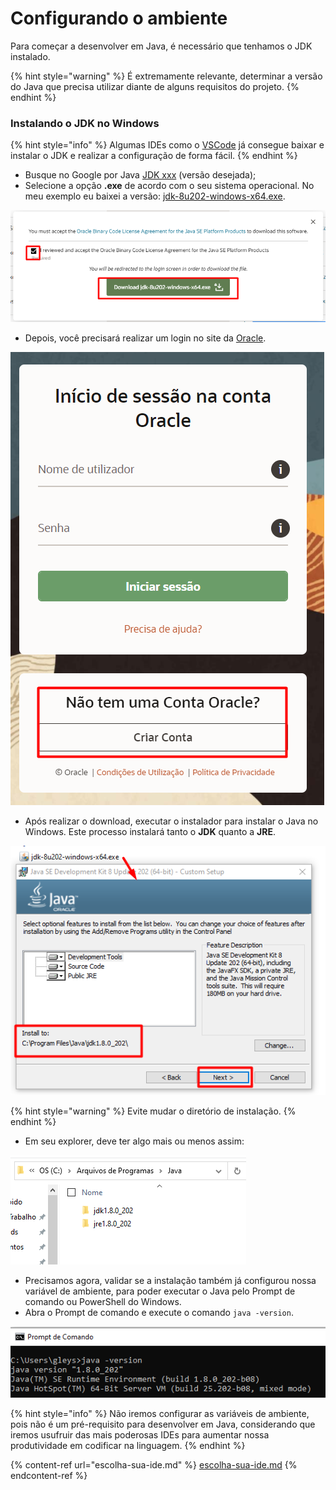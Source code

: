 # Configurando o ambiente

Para começar a desenvolver em Java, é necessário que tenhamos o JDK instalado.

{% hint style="warning" %}
É extremamente relevante, determinar a versão do Java que precisa utilizar diante de alguns requisitos do projeto.
{% endhint %}

### Instalando o JDK no Windows

{% hint style="info" %}
Algumas IDEs como o [VSCode](https://code.visualstudio.com/docs/java/java-tutorial) já consegue baixar e instalar o JDK e realizar a configuração de forma fácil.
{% endhint %}

* Busque no Google por Java [JDK xxx](https://www.oracle.com/br/java/technologies/javase/javase8-archive-downloads.html) (versão desejada);
* Selecione a opção **.exe** de acordo com o seu sistema operacional.                                             No meu exemplo eu baixei a versão: [jdk-8u202-windows-x64.exe](https://www.oracle.com/br/java/technologies/javase/javase8-archive-downloads.html#license-lightbox).

![](<../.gitbook/assets/image (5) (1) (1).png>)

* Depois, você precisará realizar um login no site da [Oracle](https://login.oracle.com/mysso/signon.jsp).

![](<../.gitbook/assets/image (9) (1) (1) (1) (1) (1).png>)

* Após realizar o download, executar o instalador para instalar o Java no Windows. Este processo instalará tanto o **JDK** quanto a **JRE**.

![](<../.gitbook/assets/image (12) (1) (1).png>)

{% hint style="warning" %}
Evite mudar o diretório de instalação.
{% endhint %}

* Em seu explorer, deve ter algo mais ou menos assim:

![](<../.gitbook/assets/image (1) (1).png>)

* Precisamos agora, validar se a instalação também já configurou nossa variável de ambiente, para poder executar o Java pelo Prompt de comando ou PowerShell do Windows.
* Abra o Prompt de comando e execute o comando `java -version`.

![](../.gitbook/assets/image.png)

{% hint style="info" %}
Não iremos configurar as variáveis de ambiente, pois não é um pré-requisito para desenvolver em Java, considerando que iremos usufruir das mais poderosas IDEs para aumentar nossa produtividade em codificar na linguagem.
{% endhint %}

{% content-ref url="escolha-sua-ide.md" %}
[escolha-sua-ide.md](escolha-sua-ide.md)
{% endcontent-ref %}
